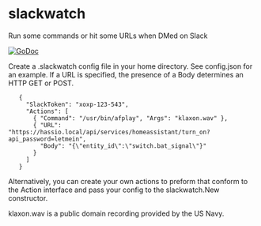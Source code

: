 # slackwatch
Run some commands or hit some URLs when DMed on Slack

[![GoDoc](https://godoc.org/github.com/mikegrb/slackwatch/pkg/slackwatch?status.svg)](https://godoc.org/github.com/mikegrb/slackwatch/pkg/slackwatch)

Create a .slackwatch config file in your home directory. See config.json for an example. If a URL is specified, the presence of a Body determines an HTTP GET or POST.

```
   {
     "SlackToken": "xoxp-123-543",
     "Actions": [
       { "Command": "/usr/bin/afplay", "Args": "klaxon.wav" },
       { "URL": "https://hassio.local/api/services/homeassistant/turn_on?api_password=letmein",
         "Body": "{\"entity_id\":\"switch.bat_signal\"}"
       }
     ]
   }
```

Alternatively, you can create your own actions to preform that conform to the Action interface and pass your config to the slackwatch.New constructor.

klaxon.wav is a public domain recording provided by the US Navy.
